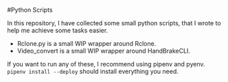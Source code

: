 #Python Scripts

In this repository, I have collected some small python scripts, that I wrote to help me achieve some tasks easier.

* Rclone.py is a small WIP wrapper around Rclone.
* Video_convert is a small WIP wrapper around HandBrakeCLI.

If you want to run any of these, I recommend using pipenv and pyenv. 
`pipenv install --deploy` should install everything you need.